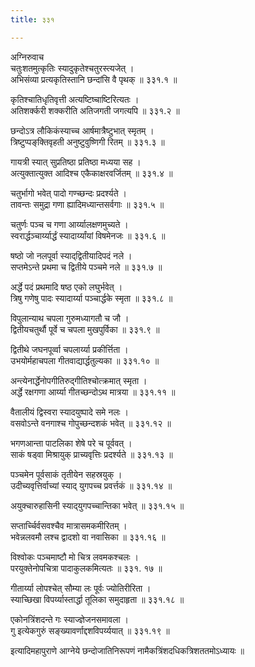 ```yaml
---
title: ३३१

---
```

अग्निरुवाच  
चतुःशतमुत्कृतिः स्यादुकृतेश्चतुरस्त्यजेत् ।  
अभिसंव्या प्रत्यकृतिस्तानि छन्दांसि वै पृथक् ॥ ३३१.१ ॥  
  
कृतिश्चातिधृतिवृत्ती अत्यष्टिष्चाष्टिरित्यतः ।  
अतिशर्क्करी शक्करीति अतिजगती जगत्यपि ॥ ३३१.२ ॥  
  
छन्दोऽत्र लौकिकंस्याच्च आर्षमात्रैष्टुभात् स्मृतम् ।  
त्रिष्टुप्पङ्‌क्तिवृहती अनुष्टुवुष्णिगी रितम् ॥ ३३१.३ ॥  
  
गायत्री स्यात् सुप्रतिष्ठा प्रतिष्ठा मध्यया सह ।  
अत्युक्तात्युक्त आदिश्च एकैकाक्षरवर्जितम् ॥ ३३१.४ ॥  
  
चतुर्भागो भवेत् पादो गण्च्छन्दः प्रदर्श्यते ।  
तावन्तः समुद्रा गणा ह्यादिमध्यान्तसर्वगाः ॥ ३३१.५ ॥  
  
चतुर्णः पञ्च च गणा आर्य्यालक्षणमुच्यते ।  
स्वरार्द्धञ्चार्य्यार्द्धं स्यादार्य्यांयां विषमेनजः ॥ ३३१.६ ॥  
  
षष्ठो जो नलपूर्वा स्याद्‌द्वितीयादिपदं नले ।  
सप्तमेऽन्ते प्रथमा च द्वितीये पञ्चमे नले ॥ ३३१.७ ॥  
  
अर्द्धे पदं प्रथमादि षष्ठ एको लघुर्भवेत् ।  
त्रिषु गणेषु पादः स्यादार्य्या पञ्चार्द्धके स्मृता ॥ ३३१.८ ॥  
  
विपुलान्याथ चपला गुरुमध्यागतौ च जौ ।  
द्वितीयचतुर्थौ पूर्वे च चपला मुखपुर्विका ॥ ३३१.९ ॥  
  
द्वितीथे जघनपूर्व्वा चपलार्य्या प्रकीर्त्तिता ।  
उभयोर्महाचपला गीतवाद्यार्द्धतुल्यका ॥ ३३१.१० ॥  
  
अन्त्येनार्द्धेनोपगीतिरुद्‌गीतिश्चोत्क्रमात् स्मृता ।  
अर्द्धे रक्षगणा आर्य्या गीतच्छन्दोऽथ मात्रया ॥ ३३१.११ ॥  
  
वैतालीयं द्विस्वरा स्यादयुष्पादे समे नलः ।  
वसवोऽन्ते वनगाश्च गोपुच्छन्दशकं भवेत् ॥ ३३१.१२ ॥  
  
भगणआन्ता पाटलिका शेषे परे च पूर्ववत् ।  
साकं षड्वा मिश्रायुक् प्राच्यवृत्तिः प्रदर्श्यते ॥ ३३१.१३ ॥  
  
पञ्चमेन पूर्वसाकं तृतीयेन सहस्रयुक् ।  
उदीच्यवृत्तिर्वाच्यां स्याद् युगपच्च प्रवर्त्तकं ॥ ३३१.१४ ॥  
  
अयुक्चारुहासिनी स्याद्‌युगपच्चान्तिका भवेत् ॥ ३३१.१५ ॥  
  
सप्तार्च्चिर्वसवश्चैव मात्रासमकमीरितम् ।  
भवेन्नलवमौ लश्च द्वादशो वा नवासिका ॥ ३३१.१६ ॥  
  
विश्वोकः पञ्चमाष्टौ मो चित्र लवमकश्चलः ।  
परयुक्तेनोपचित्रा पादाकुलकमित्यतः ॥ ३३१. १७ ॥  
  
गीतार्य्या लोपश्चेत् सौम्या लः पूर्वः ज्योतिरीरिता ।  
स्याच्छिखा विपर्य्यास्तार्द्धा तूलिका समुदाहृता ॥ ३३१.१८ ॥  
  
एकोनत्रिंशदन्ते गः स्याज्ज्ञेजनसमावला ।  
गु इत्येकगुरुं सङ्ख्यावर्णाद्दशविपर्य्ययात् ॥ ३३१.१९ ॥  
  
इत्यादिमहापुराणे आग्नेये छन्दोजातिनिरूपणं नामैकत्रिंशदधिकत्रिशततमोऽध्यायः ॥